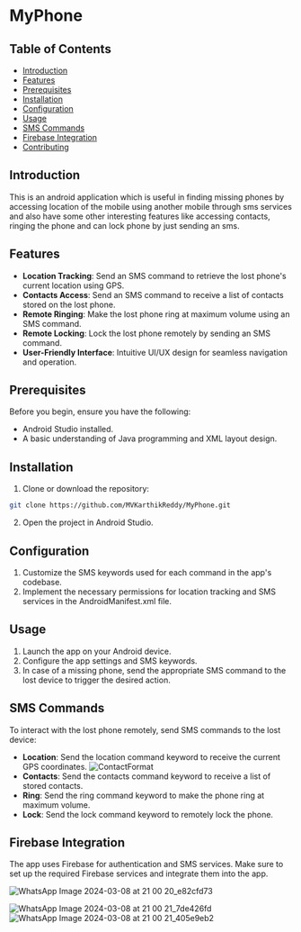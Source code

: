 # MyPhone

## Table of Contents

- [Introduction](#introduction)
- [Features](#features)
- [Prerequisites](#prerequisites)
- [Installation](#installation)
- [Configuration](#configuration)
- [Usage](#usage)
- [SMS Commands](#sms-commands)
- [Firebase Integration](#firbase-integration)
- [Contributing](#contributing)


## Introduction

 This is an android application which is useful in finding missing phones by accessing location of the mobile using another mobile through sms services and also have some other interesting features like accessing contacts, ringing the phone and can lock phone by just sending an sms.
## Features

- **Location Tracking**: Send an SMS command to retrieve the lost phone's current location using GPS.
- **Contacts Access**: Send an SMS command to receive a list of contacts stored on the lost phone.
- **Remote Ringing**: Make the lost phone ring at maximum volume using an SMS command.
- **Remote Locking**: Lock the lost phone remotely by sending an SMS command.
- **User-Friendly Interface**: Intuitive UI/UX design for seamless navigation and operation.

## Prerequisites

Before you begin, ensure you have the following:

- Android Studio installed.
- A basic understanding of Java programming and XML layout design.

## Installation

1. Clone or download the repository:

```bash
git clone https://github.com/MVKarthikReddy/MyPhone.git
```

2. Open the project in Android Studio.

## Configuration

1. Customize the SMS keywords used for each command in the app's codebase.
2. Implement the necessary permissions for location tracking and SMS services in the AndroidManifest.xml file.

## Usage

1. Launch the app on your Android device.
2. Configure the app settings and SMS keywords.
3. In case of a missing phone, send the appropriate SMS command to the lost device to trigger the desired action.

## SMS Commands

To interact with the lost phone remotely, send SMS commands to the lost device:

- **Location**: Send the location command keyword to receive the current GPS coordinates.
        ![ContactFormat](https://imgur.com/fQvxXeU)
- **Contacts**: Send the contacts command keyword to receive a list of stored contacts.
- **Ring**: Send the ring command keyword to make the phone ring at maximum volume.
- **Lock**: Send the lock command keyword to remotely lock the phone.

## Firebase Integration

The app uses Firebase for authentication and SMS services. Make sure to set up the required Firebase services and integrate them into the app.

![WhatsApp Image 2024-03-08 at 21 00 20_e82cfd73](https://github.com/MVKarthikReddy/MyPhone/assets/101353332/a36c0c0a-1236-4503-9f57-a6c549d4d140)

![WhatsApp Image 2024-03-08 at 21 00 21_7de426fd](https://github.com/MVKarthikReddy/MyPhone/assets/101353332/9aff943b-aacd-48d6-9413-9b4adc339b8c)
![WhatsApp Image 2024-03-08 at 21 00 21_405e9eb2](https://github.com/MVKarthikReddy/MyPhone/assets/101353332/f832788b-eca2-47e8-89da-72f6afd485aa)
